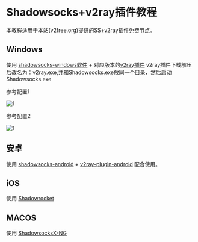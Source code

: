 # Shadowsocks+v2ray插件教程

本教程适用于本站(v2free.org)提供的SS+v2ray插件免费节点。

## Windows
使用 [shadowsocks-windows软件](https://github.com/shadowsocks/shadowsocks-windows/releases) + 对应版本的[v2ray插件](https://github.com/shadowsocks/v2ray-plugin/releases)
v2ray插件下载解压后改名为：v2ray.exe,并和Shadowsocks.exe放同一个目录，然后启动Shadowsocks.exe

参考配置1

![1](/images/ss-v2ray-tls.jpg ':size=600')

参考配置2

![1](/images/ss-v2ray.jpg ':size=600')

## 安卓
使用 [shadowsocks-android](https://github.com/shadowsocks/shadowsocks-android/releases) + [v2ray-plugin-android](https://github.com/shadowsocks/v2ray-plugin-android/releases)
配合使用。

## iOS

使用 [Shadowrocket](https://apps.apple.com/us/app/shadowrocket/id932747118)

## MACOS

使用 [ShadowsocksX-NG](https://github.com/shadowsocks/ShadowsocksX-NG/releases)
<!-- 视频教程 https://www.youtube.com/watch?v=7c7eSFPCoKo -->
